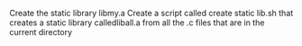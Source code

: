 Create the static library libmy.a
Create a script called create static lib.sh that creates a static library calledliball.a from all the .c files that are in the current directory

